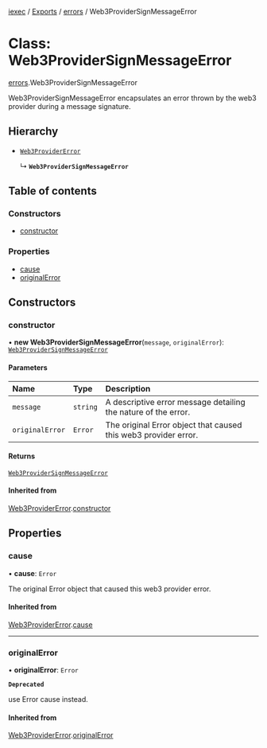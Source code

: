 [iexec](../README.md) / [Exports](../modules.md) / [errors](../modules/errors.md) / Web3ProviderSignMessageError

# Class: Web3ProviderSignMessageError

[errors](../modules/errors.md).Web3ProviderSignMessageError

Web3ProviderSignMessageError encapsulates an error thrown by the web3 provider during a message signature.

## Hierarchy

- [`Web3ProviderError`](errors.Web3ProviderError.md)

  ↳ **`Web3ProviderSignMessageError`**

## Table of contents

### Constructors

- [constructor](errors.Web3ProviderSignMessageError.md#constructor)

### Properties

- [cause](errors.Web3ProviderSignMessageError.md#cause)
- [originalError](errors.Web3ProviderSignMessageError.md#originalerror)

## Constructors

### constructor

• **new Web3ProviderSignMessageError**(`message`, `originalError`): [`Web3ProviderSignMessageError`](errors.Web3ProviderSignMessageError.md)

#### Parameters

| Name | Type | Description |
| :------ | :------ | :------ |
| `message` | `string` | A descriptive error message detailing the nature of the error. |
| `originalError` | `Error` | The original Error object that caused this web3 provider error. |

#### Returns

[`Web3ProviderSignMessageError`](errors.Web3ProviderSignMessageError.md)

#### Inherited from

[Web3ProviderError](errors.Web3ProviderError.md).[constructor](errors.Web3ProviderError.md#constructor)

## Properties

### cause

• **cause**: `Error`

The original Error object that caused this web3 provider error.

#### Inherited from

[Web3ProviderError](errors.Web3ProviderError.md).[cause](errors.Web3ProviderError.md#cause)

___

### originalError

• **originalError**: `Error`

**`Deprecated`**

use Error cause instead.

#### Inherited from

[Web3ProviderError](errors.Web3ProviderError.md).[originalError](errors.Web3ProviderError.md#originalerror)
